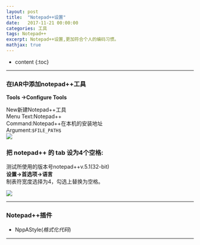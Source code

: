 ```yaml
---
layout: post
title:  "Notepad++设置"
date:   2017-11-21 00:00:00
categories: 工具
tags: Notepad++
excerpt: Notepad++设置,更加符合个人的编码习惯。
mathjax: true
---
```

* content
{:toc}
---

### 在IAR中添加notepad++工具
**Tools ->Configure Tools**<br/>

New新建Notepad++工具<br/>
Menu Text:Notepad++<br/>
Command:Notepad++在本机的安装地址<br/>
Argument:`$FILE_PATH$`<br/>
![](http://owlypioka.bkt.clouddn.com/IAR%E4%B8%AD%E6%B7%BB%E5%8A%A0Notepad%E5%B7%A5%E5%85%B7.png)

### 把 notepad++ 的 tab 设为4个空格:

测试所使用的版本号notepad++v.5.1(32-bit) <br/>
**设置->首选项->语言**<br/>
制表符宽度选择为4，勾选上替换为空格。<br/>

![](http://owlypioka.bkt.clouddn.com/notepad%E7%9A%84tab%E8%AE%BE%E7%BD%AE.png)

---

### Notepad++插件
- NppAStyle(*格式化代码*)


---
